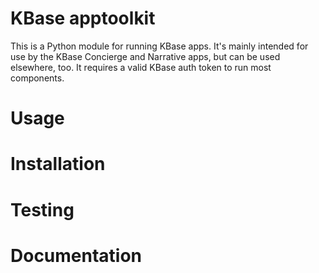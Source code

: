 # KBase apptoolkit
This is a Python module for running KBase apps. It's mainly intended for use by the KBase Concierge and Narrative apps, but can be used elsewhere, too. It requires a valid KBase auth token to run most components.

# Usage

# Installation

# Testing

# Documentation

